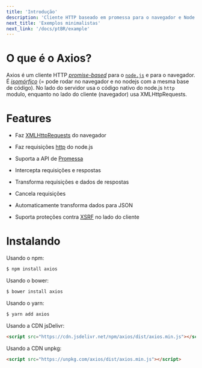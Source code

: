 ```yaml
---
title: 'Introdução'
description: 'Cliente HTTP baseado em promessa para o navegador e Node.js'
next_title: 'Exemplos minimalistas'
next_link: '/docs/ptBR/example'
---
```


# O que é o Axios?
Axios é um cliente HTTP *[promise-based](https://javascript.info/promise-basics)* para o [`node.js`](https://nodejs.org) e para o navegador. É *[isomórfico](https://www.lullabot.com/articles/what-is-an-isomorphic-application)*  (= pode rodar no navegador e no nodejs com a mesma base de código). No lado do servidor usa o código nativo do node.js `http` modulo, enquanto no lado do cliente (navegador) usa XMLHttpRequests.
<!--Axios is a *[promise-based](https://javascript.info/promise-basics)* HTTP Client for [`node.js`](https://nodejs.org) and the browser. It is *[isomórfico](https://www.lullabot.com/articles/what-is-an-isomorphic-application)* (= it can run in the browser and nodejs with the same codebase). On the server-side it uses the native node.js `http` module, while on the client (browser) it uses XMLHttpRequests.-->

# Features

- Faz [XMLHttpRequests](https://developer.mozilla.org/en-US/docs/Web/API/XMLHttpRequest) do navegador
<!--- Make [XMLHttpRequests](https://developer.mozilla.org/en-US/docs/Web/API/XMLHttpRequest) from the browser-->
- Faz requisições [http](http://nodejs.org/api/http.html) do node.js
<!--- Make [http](http://nodejs.org/api/http.html) requests from node.js-->
- Suporta a API de [Promessa](https://developer.mozilla.org/en-US/docs/Web/JavaScript/Reference/Global_Objects/Promise) 
<!--- Supports the [Promise](https://developer.mozilla.org/en-US/docs/Web/JavaScript/Reference/Global_Objects/Promise) API-->
- Intercepta requisições e respostas
<!--- Intercept request and response-->
- Transforma requisições e dados de respostas
<!--- Transform request and response data-->
- Cancela requisições
<!--- Cancel requests-->
- Automaticamente transforma dados para JSON
<!--- Automatic transforms for JSON data-->
- Suporta proteções contra [XSRF](http://en.wikipedia.org/wiki/Cross-site_request_forgery) no lado do cliente
<!--- Client side support for protecting against [XSRF](http://en.wikipedia.org/wiki/Cross-site_request_forgery)-->

# Instalando

<!--Using npm:-->
Usando o npm:

```bash
$ npm install axios
```

<!--Using bower:-->
Usando o bower:

```bash
$ bower install axios
```

<!--Using yarn:-->
Usando o yarn:

```bash
$ yarn add axios
```

<!--Using jsDelivr CDN:-->
Usando a CDN jsDelivr:

```html
<script src="https://cdn.jsdelivr.net/npm/axios/dist/axios.min.js"></script>
```

<!--Using unpkg CDN:-->
Usando a CDN unpkg:

```html
<script src="https://unpkg.com/axios/dist/axios.min.js"></script>
```